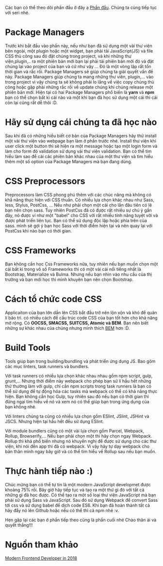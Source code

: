 Các bạn có thể theo dõi phần đầu ở đây ạ [Phần đầu](https://viblo.asia/p/lo-trinh-tro-thanh-mot-frontend-development-hien-dai-phan-dau-aWj53OGb56m). Chúng ta cùng tiếp tục với seri nhé.

# Package Managers

Trước khi bắt đầu vào phần này, nếu như bạn đã sử dụng một vài thư viện bên ngoài, một plugin hoặc một widget, bạn phải tải JavaScript(JS) và file CSS thủ công sau đó đặt chúng trong project, và khi những thư viện,plugin,.. ra một phiên bản mới bạn lại phải tải phiên bản mới đó và đặt chúng lại vào project của bạn và cứ như vậy ... Đó là một vòng lặp rất tốn thời gian và rắc rối. Package Managers sẽ giúp chúng ta giải quyết vấn đề này. Package Managers giúp chúng ta mang những thư viên, plugin,... vào trong project vì vậy chúng ta sẽ không phải lo lắng về việc copy chúng thủ công hoặc gặp phải những rắc rối về update chúng khi chúng release một phiên bản mới. Hiện tại có hai Package Managers phổ biến là **yarn** và **npm** bạn có thể chọn bất kì cái nào và một khi bạn đã học sử dụng một cái thì cái còn lại cũng rất dễ thôi :D.

# Hãy sử dụng cái chúng ta đã học nào

Sau khi đã có những hiểu biết cơ bản của Package Managers hãy thử install một vài thư viện vào webpage bạn làm ở phần trước nhé. Install thư viện khi user click một button thì sẽ hiện ra một message hoặc tạo một login form và làm cho form đó validation sử dụng vài thư viện validation. Bạn có thể tìm hiểu làm sao để cài các phiên bản khác nhau của một thư viện và tìm hiểu thêm một số option của Package Managers mà bạn đang dùng.

# CSS Preprocessors

Preprocessors làm CSS phong phú thêm với các chúc năng mà không có khẳ năng thực hiện với CSS thuần. Có nhiều lựa chọn khác nhau như Sass, less, Stylus, PostCss, ... Nếu như phải chọn một cái cho lần đâu tiên có lẽ bạn nên chọn sass. Tuy nhiên PostCss đã có được rất nhiều sự chú ý gần đây, nó được ví như một "babel" cho CSS với rất nhiều tính năng tuyệt vời và được phát triển liên tục. Bạn có thể sử dụng độc lập hoặc phía trên của sass. mình sẽ gợi ý bạn học Sass với thời điểm hiện tại và nên quay lại với PostCss khi nào bạn có thời gian.

# CSS Frameworks

Bạn không cần học Css Frameworks nữa, tuy nhiên nếu bạn muốn chọn một cái bất kì trong vô số Frameworks thì có một vài cái nổi tiếng nhất là Bootstrap, Materialize và Bulma. Nhưng nếu bạn nhìn vào nhu cầu của thị trường và bạn mới học thì mình khuyên bạn nên chọn Bootstrap.

# Cách tổ chức code CSS

Applicaiton của bạn lớn dần lên CSS bắt đầu trở nên lộn xộn và khó để quản lí bảo trì. có nhiều cách để cấu trúc code CSS của bạn tốt hơn cho khả năng mở rộng. Có **OOCSS, SMACSS, SUITCSS, Atomic và BEM**. Bạn nên biết những sự khác nhau của chúng nhưng mình thích [BEM](http://getbem.com/) hơn :D.

# Build Tools

Tools giúp bạn trong building/bundling và phát triển ứng dụng JS. Bao gôm các mục linters, task runners và bundlers.

Với task runners có nhiều lựa chọn khác nhau nhau gồm npm script, gulp, grunt,... Nhưng thời điểm này webpack cho phép bạn sử lí hầu hết những thứ thường làm với gulp, chỉ cần npm scripts trong task runners là bạn có thể sử dụng để tự động hóa các tasks mà webpack có thể có khả năng thực hiện. Bạn không cần học Gulp, tuy nhiên sau đó nếu bạn có thời gian thì đừng ngại tìm hiểu về nó và xem nó có thể giúp bạn trong ứng dụng của bạn không nhé.

Với linters chúng ta cũng có nhiều lựa chọn gồm  ESlint, JSlint, JSHint và JSCS. Nhưng hiện tại hầu hết đều sử dụng ESlint.

Với module bundlers cũng có một vài lựa chọn gồm Parcel, Webpack, Rollup, Browserify,... Nếu bạn phải chọn một thì hãy chọn ngay Webpack. Rollup thì khá phổ biến nhưng nó khuyến nghị để được sử dụng cho các thư viện, khi nói đến app thì đã có webpack. Vì vậy hãy tự dạy webpack cho bản thân mình ngay bây giờ và có thể tìm hiểu về Rollup sau nếu bạn muốn.

# Thực hành tiếp nào :)

Chúc mừng bạn có thể tự tin là một modern JavaScript developmet được khoảng 75% rồi. Bây giờ hãy tiếp tục và tạo ra 
một thứ gì đó với tất cả những gì đã học được. Có thể tạo ra một số loại thư viện JavaScript mà bạn phải sử dụng Sass và JavaScript. Sau đó sử dụng Webpack để convert Sass tới css và sử dụng babel để dịch code ES6. Khi bạn đã hoàn thành tất cả hãy đẩy nó lên Github hoặc nếu có thể thì cả npm nhé :v.

Hẹn gặp lại các bạn ở phần tiếp theo cũng là phần cuối nhé Chào thân ái và quyết thắng!!!

# Nguồn tham khảo
[Modern Frontend Developer in 2018](https://medium.com/tech-tajawal/modern-frontend-developer-in-2018-4c2072fa2b9c)